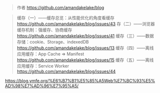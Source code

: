 > 作者 https://github.com/amandakelake/blog

>  缓存（一）——缓存总览：从性能优化的角度看缓存
 https://github.com/amandakelake/blog/issues/43
> 存（二）——浏览器缓存机制：强缓存、协商缓存
https://github.com/amandakelake/blog/issues/41
> 缓存（三）——数据存储：cookie、Storage、indexedDB
https://github.com/amandakelake/blog/issues/13
> 缓存（四）——离线应用缓存：App Cache => Manifest
https://github.com/amandakelake/blog/issues/15
> 缓存（五）——离线应用缓存：Service Worker
https://github.com/amandakelake/blog/issues/44

https://blog.ymfe.org/%E6%B7%B1%E5%85%A5Web%E7%BC%93%E5%AD%98%E7%AD%96%E7%95%A5/